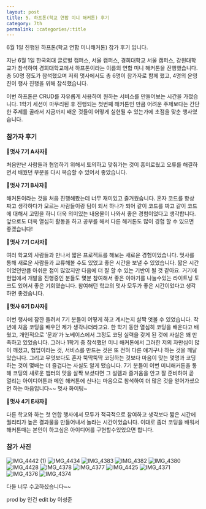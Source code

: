 ```yaml
---
layout: post
title: 5. 하프톤(학교 연합 미니 해커톤) 후기
category: 7th
permalink: :categories/:title
---
```


6월 1일 진행된 하프톤(학교 연합 미니해커톤) 참가 후기 입니다.

지난 6월 1일 한국외대 글로벌 캠퍼스, 서울 캠퍼스, 경희대학교 서울 캠퍼스, 강원대학교가 참석하여 경희대학교에서 
하프톤이라는 이름의 연합 미니 해커톤을 진행했습니다. 총 50명 정도가 참석했으며 저희 멋사에서도 총 6명이 참가자로 함께 했고, 
4명의 운영진이 행사 진행을 위해 참석했습니다.

이번 하프톤은 CRUD를 자유롭게 사용하여 원하는 서비스를 만들어보는 시간을 가졌습니다. 
1학기 세션이 마무리된 후 진행되는 첫번째 해커톤인 만큼 어려운 주제보다는 간단한 주제를 골라서 
지금까지 배운 것들이 어떻게 실현될 수 있는가에 초점을 맞춘 행사였습니다.

### 참가자 후기
🦁**멋사 7기 A사자**🦁

처음만난 사람들과 협업하기 위해서 토의하고 맞춰가는 것이 흥미로웠고 오류를 해결하면서 배웠던 부분을 다시 복습할 수 있어서 좋았습니다.

🦁**멋사 7기 B사자**🦁

해커톤이라는 것을 처음 진행해봤는데 너무 재미있고 즐거웠습니다. 혼자 코드를 항상 짜고 생각하다가 모르는 사람들이랑 팀이 되서 하나가 되어 같이 코드를 짜고 같이 코드에 대해서 고민을 하니 더욱 의미있는 내용물이 나와서 좋은 경험이었다고 생각합니다.
앞으로도 더욱 열심히 활동을 하고 공부를 해서 다른 해커톤도 많이 경험 할 수 있으면 좋겠습니다!

🦁**멋사 7기 C사자**🦁

여러 학교의 사람들과 만나서 짧은 프로젝트를 해보는 새로운 경험이었습니다. 멋사를 통해 새로운 사람들과 교류해볼 수도 있었고 좋은 시간을 보낼 수 있었습니다. 짧은 시간이었던만큼 아쉬운 점이 많았지만 다음에 더 잘 할 수 있는 기반이 될 것 같아요. 거기에 현업에서 개발을 진행중인 분들도 몇분 참여해서 좋은 이야기를 나눌수있는 라이트닝 토크도 있어서 좋은 기회였습니다. 참여해던 학교의 멋사 모두가 좋은 시간이었다고 생각하면 좋겠습니다.

🦁**멋사 6기 D사자**🦁

이번 행사에 잠깐 들려서 7기 분들이 어떻게 하고 계시는지 살짝 엿볼 수 있었습니다. 작년에 처음 코딩을 배우던 제가 생각나더라고요. 한 학기 동안 열심히 코딩을 배운다고 배웠고, 개인적으로 '문과'가 노베이스에서 그정도 코딩 실력을 갖게 된 것에 사실은 꽤 만족하고 있었습니다. 그러나 1학기 중 참석했던 미니 해커톤에서 그러한 저의 자만심이 많이 깨졌고, 협업이라는 것, 서비스를 만드는 것은 또 전혀 다른 얘기구나 하는 것을 깨달았습니다. 그리고 무엇보다도 혼자 뚝딱뚝딱 코딩하는 것보다 마음이 맞는 몇명과 코딩하는 것이 몇배는 더 즐겁다는 사실도 알게 됐습니다. 7기 분들이 이번 미니해커톤을 통해 코딩의 새로운 챕터의 맛을 살짝 보셨다면 그 설렘과 즐거움을 안고 잘 준비하여 곧 열리는 아이디어톤과 메인 해커톤에 신나는 마음으로 참석하여 더 많은 것을 얻어가셨으면 하는 마음입니다~~ 멋사 화이팅~

🦁**멋사 4기 E사자**🦁

다른 학교와 하는 첫 연합 행사에서 모두가 적극적으로 참여하고 생각보다 짧은 시간에 퀄리티가 높은 결과물을 만들어내서 놀라는 시간이었습니다. 이대로 좀더 코딩을 배워서 해커톤때는 본인이 하고싶은 아이디어를 구현할수있었으면 합니다.


### 참가 사진
![IMG_4442 (1)](https://user-images.githubusercontent.com/37537302/59845832-45b0ba00-9399-11e9-9afb-0f8720b4eee9.jpg)
![IMG_4434](https://user-images.githubusercontent.com/37537302/59845837-4b0e0480-9399-11e9-9e77-359907287704.jpg)
![IMG_4383](https://user-images.githubusercontent.com/37537302/59845877-5fea9800-9399-11e9-8841-c1e484ea3ab4.jpg)
![IMG_4382](https://user-images.githubusercontent.com/37537302/59845880-61b45b80-9399-11e9-9575-d0707e537c8c.jpg)
![IMG_4380](https://user-images.githubusercontent.com/37537302/59845885-6416b580-9399-11e9-9f51-8c366a041738.jpg)
![IMG_4428](https://user-images.githubusercontent.com/37537302/59845979-ab9d4180-9399-11e9-8968-fb172a050e7a.JPG)
![IMG_4378](https://user-images.githubusercontent.com/37537302/59845984-ae983200-9399-11e9-8b2f-661a89ea4b10.jpg)
![IMG_4377](https://user-images.githubusercontent.com/37537302/59845986-b061f580-9399-11e9-8200-a1e4c8fa2dff.jpg)
![IMG_4425](https://user-images.githubusercontent.com/37537302/59845991-b2c44f80-9399-11e9-8f26-77852fcd85af.jpg)
![IMG_4371](https://user-images.githubusercontent.com/37537302/59845998-b5bf4000-9399-11e9-978e-bc924e7cae10.jpg)
![IMG_4376](https://user-images.githubusercontent.com/37537302/59845999-b7890380-9399-11e9-8dfb-3666d9902efc.jpg)
![IMG_4374](https://user-images.githubusercontent.com/37537302/59846004-b952c700-9399-11e9-8c83-7651d777f462.jpg)

다들 너무 수고하셨습니다~~

prod by 인건 edit by 이성준
